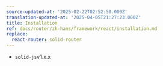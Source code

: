 ```yaml
---
source-updated-at: '2025-02-22T02:52:50.000Z'
translation-updated-at: '2025-04-05T21:27:23.000Z'
title: Installation
ref: docs/router/zh-hans/framework/react/installation.md
replace:
  react-router: solid-router
---
```


[//]: # 'Requirements'

- `solid-js`v1.x.x

[//]: # 'Requirements'
